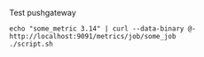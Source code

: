 Test pushgateway

```
echo "some_metric 3.14" | curl --data-binary @- http://localhost:9091/metrics/job/some_job
./script.sh
```